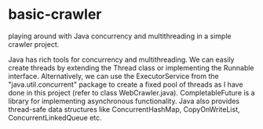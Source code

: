 # basic-crawler
playing around with Java concurrency and multithreading in a simple crawler project.

Java has rich tools for concurrency and multithreading. We can easily create threads by extending the Thread class or implementing the Runnable interface. Alternatively, we can use the ExecutorService from the "java.util.concurrent" package to create a fixed pool of threads as I have done in this project (refer to class WebCrawler.java). CompletableFuture is a library for implementing asynchronous functionality. 
Java also provides thread-safe data structures like ConcurrentHashMap, CopyOnWriteList, ConcurrentLinkedQueue etc.
